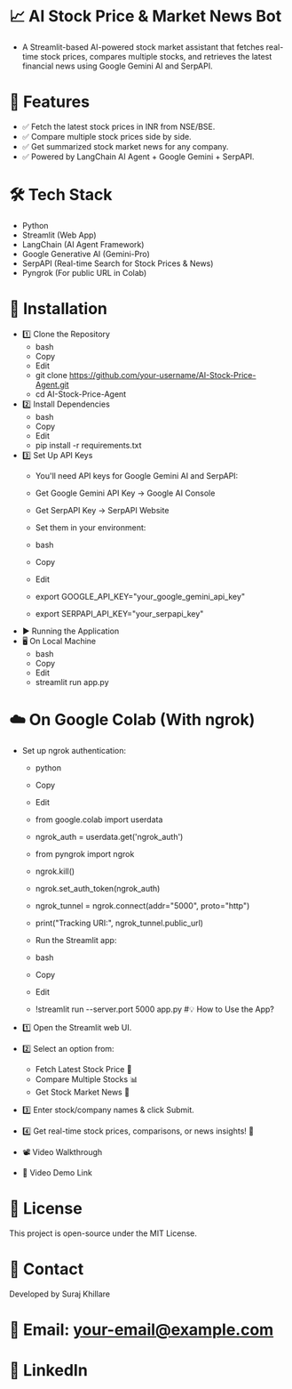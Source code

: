 # 📈 AI Stock Price & Market News Bot

- A Streamlit-based AI-powered stock market assistant that fetches real-time stock prices, compares multiple stocks, and retrieves the latest financial news using Google Gemini AI and SerpAPI.

# 🚀 Features
- ✅ Fetch the latest stock prices in INR from NSE/BSE.
- ✅ Compare multiple stock prices side by side.
- ✅ Get summarized stock market news for any company.
- ✅ Powered by LangChain AI Agent + Google Gemini + SerpAPI.

# 🛠 Tech Stack
- Python
- Streamlit (Web App)
- LangChain (AI Agent Framework)
- Google Generative AI (Gemini-Pro)
- SerpAPI (Real-time Search for Stock Prices & News)
- Pyngrok (For public URL in Colab)
# 📌 Installation
- 1️⃣ Clone the Repository
  - bash
  - Copy
  - Edit
  - git clone https://github.com/your-username/AI-Stock-Price-Agent.git
  - cd AI-Stock-Price-Agent
- 2️⃣ Install Dependencies
  - bash
  - Copy
  - Edit
  - pip install -r requirements.txt
- 3️⃣ Set Up API Keys
  - You'll need API keys for Google Gemini AI and SerpAPI:

  - Get Google Gemini API Key → Google AI Console
  - Get SerpAPI Key → SerpAPI Website
  - Set them in your environment:

  - bash
  - Copy
  - Edit
  - export GOOGLE_API_KEY="your_google_gemini_api_key"
  - export SERPAPI_API_KEY="your_serpapi_key"
- ▶️ Running the Application
- 🖥️ On Local Machine
  - bash
  - Copy
  - Edit
  - streamlit run app.py
# ☁️ On Google Colab (With ngrok)
- Set up ngrok authentication:

  - python
  - Copy
  - Edit
  - from google.colab import userdata
  - ngrok_auth = userdata.get('ngrok_auth')

  - from pyngrok import ngrok
  - ngrok.kill()
  - ngrok.set_auth_token(ngrok_auth)
  - ngrok_tunnel = ngrok.connect(addr="5000", proto="http")
  - print("Tracking URI:", ngrok_tunnel.public_url)
  - Run the Streamlit app:

  - bash
  - Copy
  - Edit
  - !streamlit run --server.port 5000 app.py
#💡 How to Use the App?
- 1️⃣ Open the Streamlit web UI.
- 2️⃣ Select an option from:

  - Fetch Latest Stock Price 🏦
  - Compare Multiple Stocks 📊
  - Get Stock Market News 📰
- 3️⃣ Enter stock/company names & click Submit.
- 4️⃣ Get real-time stock prices, comparisons, or news insights! 🚀
- 📽️ Video Walkthrough
- 🔗 Video Demo Link

# 📜 License
This project is open-source under the MIT License.

# 📧 Contact
Developed by Suraj Khillare
# 📩 Email: your-email@example.com
# 🔗 LinkedIn

